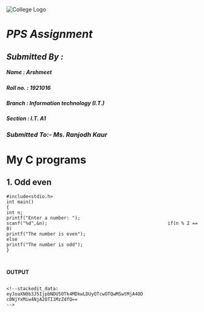 ![College  Logo](https://www.gndec.ac.in/logo.png)
# *PPS Assignment*
## ***Submitted By :***
##### ***Name : Arshmeet***
##### ***Roll no. : 1921016***
##### ***Branch : Information technology (I.T.)***
##### ***Section : I.T. A1***

### ***Submitted To:- Ms. Ranjodh Kaur***

# My C programs
## 1. Odd even
```
#include<stdio.h>
int main()
{
int n;
printf("Enter a number: ");
scanf("%d",&n);                                            if(n % 2 == 0)
printf("The number is even");
else
printf("The number is odd");
}



```
**OUTPUT**
```

<!--stackedit_data:
eyJoaXN0b3J5IjpbNDU5OTk4MDkwLDUyOTcwOTQwMSwtMjA4OD
c0NjYxMiw4NjA2OTI1MzZdfQ==
-->